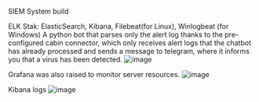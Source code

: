SIEM System build

ELK Stak: ElasticSearch, Kibana, Filebeat(for Linux), Winlogbeat (for Windows)
A python bot that parses only the alert log thanks to the pre-configured cabin connector, 
which only receives alert logs that the chatbot has already processed and sends a message to telegram, 
where it informs you that a virus has been detected.
![image](https://github.com/user-attachments/assets/e4c4c915-afaf-4ea6-9850-dd0f14a6c286)



Grafana was also raised to monitor server resources.
![image](https://github.com/user-attachments/assets/85537900-9f1e-4000-b411-6516bc4b1fe7)

Kibana logs
![image](https://github.com/user-attachments/assets/e75ff7eb-18b8-44ef-85ba-23b329333ad3)

